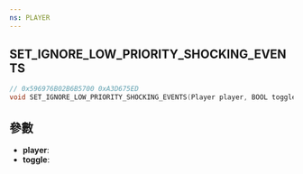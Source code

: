 ```yaml
---
ns: PLAYER
---
```

## SET_IGNORE_LOW_PRIORITY_SHOCKING_EVENTS

```c
// 0x596976B02B6B5700 0xA3D675ED
void SET_IGNORE_LOW_PRIORITY_SHOCKING_EVENTS(Player player, BOOL toggle);
```


## 參數
* **player**: 
* **toggle**: 

